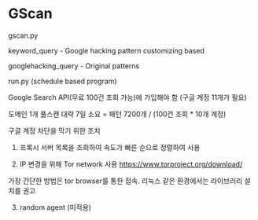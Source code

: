 # GScan

gscan.py

keyword_query - Google hacking pattern customizing based

googlehacking_query - Original patterns


run.py (schedule based program)

Google Search API(무료 100건 조회 가능)에 가입해야 함 (구글 계정 11개가 필요)

도메인 1개 풀스캔 대략 7일 소요 = 패턴 7200개 / (100건 조회 * 10개 계정)


구글 계정 차단을 막기 위한 조치

1. 프록시 서버 목록을 조회하여 속도가 빠른 순으로 정렬하여 사용

2. IP 변경을 위해 Tor network 사용
https://www.torproject.org/download/

가장 간단한 방법은 tor browser를 통한 접속.
리눅스 같은 환경에서는 라이브러리 설치를 권고

3. random agent (미적용)
